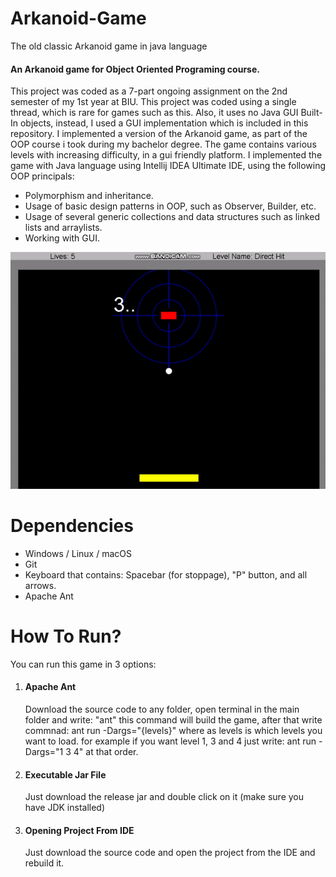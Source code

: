 # Arkanoid-Game
The old classic Arkanoid game in java language
<h4>An Arkanoid game for Object Oriented Programing course.</h4>
<p>This project was coded as a 7-part ongoing assignment on the 2nd semester of my 1st year at BIU. This project was coded using a single thread, which is rare for games such as this. Also, it uses no Java GUI Built-In objects, instead, I used a GUI implementation which is included in this repository. I implemented a version of the Arkanoid game, as part of the OOP course i took during my bachelor degree.
The game contains various levels with increasing difficulty, in a gui friendly platform.
I implemented the game with Java language using Intellij IDEA Ultimate IDE, using the following OOP principals:</p>

<ul>
  <li>Polymorphism and inheritance.</li>
  <li>Usage of basic design patterns in OOP, such as Observer, Builder, etc.</li>
  <li>Usage of several generic collections and data structures such as linked lists and arraylists.</li>
  <li>Working with GUI.</li>
</ul>

<img src="./arkanoid.gif">

<h1>Dependencies</h1>

<ul>
  <li>Windows / Linux / macOS</li>
  <li>Git</li>
  <li>Keyboard that contains: Spacebar (for stoppage), "P" button, and all arrows.</li>
  <li>Apache Ant</li>
</ul>

<h1> How To Run? </h1>
<p>You can run this game in 3 options:</p>
<ol>
  <li><h4>Apache Ant</h4>Download the source code to any folder, open terminal in the main folder and write: "ant" 
  this command will build the game, after that write commnad: ant run -Dargs="{levels}" where as levels is which levels you want to load. for example 
  if you want level 1, 3 and 4 just write: ant run -Dargs="1 3 4" at that order.</li>
  <li><h4>Executable Jar File</h4> Just download the release jar and double click on it (make sure you have JDK installed)</li>
  <li><h4>Opening Project From IDE</h4> Just download the source code and open the project from the IDE and rebuild it.</li>
</ol>
